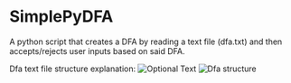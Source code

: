 # SimplePyDFA
A python script that creates a DFA by reading a text file (dfa.txt) and then accepts/rejects user inputs based on said DFA.

Dfa text file structure explanation:
![Optional Text](../master/doc/image.png)
![Dfa structure](../master/doc/dfa.png)



